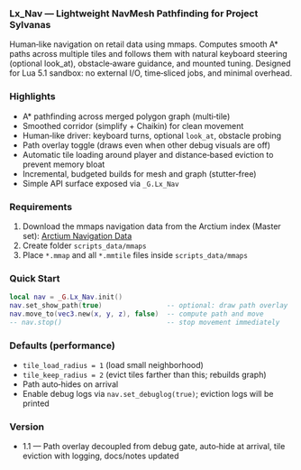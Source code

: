 ### Lx_Nav — Lightweight NavMesh Pathfinding for Project Sylvanas

Human‑like navigation on retail data using mmaps. Computes smooth A* paths across multiple tiles and follows them with natural keyboard steering (optional look_at), obstacle‑aware guidance, and mounted tuning. Designed for Lua 5.1 sandbox: no external I/O, time‑sliced jobs, and minimal overhead.

### Highlights
- A* pathfinding across merged polygon graph (multi‑tile)
- Smoothed corridor (simplify + Chaikin) for clean movement
- Human‑like driver: keyboard turns, optional `look_at`, obstacle probing
- Path overlay toggle (draws even when other debug visuals are off)
- Automatic tile loading around player and distance‑based eviction to prevent memory bloat
- Incremental, budgeted builds for mesh and graph (stutter‑free)
- Simple API surface exposed via `_G.Lx_Nav`

### Requirements
1) Download the mmaps navigation data from the Arctium index (Master set): [Arctium Navigation Data](https://tc.arctium.io)
2) Create folder `scripts_data/mmaps`
3) Place `*.mmap` and all `*.mmtile` files inside `scripts_data/mmaps`

### Quick Start
```lua
local nav = _G.Lx_Nav.init()
nav.set_show_path(true)                -- optional: draw path overlay
nav.move_to(vec3.new(x, y, z), false)  -- compute path and move
-- nav.stop()                          -- stop movement immediately
```

### Defaults (performance)
- `tile_load_radius = 1` (load small neighborhood)
- `tile_keep_radius = 2` (evict tiles farther than this; rebuilds graph)
- Path auto‑hides on arrival
- Enable debug logs via `nav.set_debuglog(true)`; eviction logs will be printed

### Version
- 1.1 — Path overlay decoupled from debug gate, auto‑hide at arrival, tile eviction with logging, docs/notes updated



